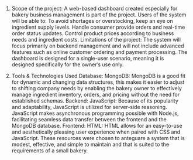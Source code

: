 1. Scope of the project:
A web-based dashboard created especially for bakery business management is part of the project. Users of the system will be able to:
To avoid shortages or overstocking, keep an eye on ingredient supply levels.
Handle consumer provide orders and real-time order status updates.
Control product prices according to business needs and ingredient costs.
Limitations of the project:
The system will focus primarily on backend management and will not include advanced features such as online customer ordering and payment processing.
The dashboard is designed for a single-user scenario, meaning it is designed specifically for the owner’s use only.

2. Tools & Technologies Used
Database: MongoDB: MongoDB is a good fit for dynamic and changing data structures, this makes it easier to adjust to shifting company needs by enabling the bakery owner to effectively manage ingredient inventory, orders, and pricing without the need for established schemas.
Backend: JavaScript: Because of its popularity and adaptability, JavaScript is utilized for server-side reasoning. JavaScript makes asynchronous programming possible with Node.js, facilitating seamless data transfer between the frontend and the MongoDB database.
Frontend: HTML: HTML allows for an easy-to-use and aesthetically pleasing user experience when paired with CSS and JavaScript.
These resources were chosen to anteguare a system that is modest, effective, and simple to maintain and that is suited to the requirements of a small bakery.
